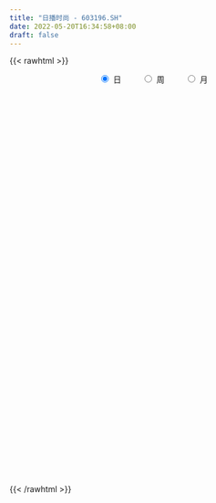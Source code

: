 ```yaml
---
title: "日播时尚 - 603196.SH"
date: 2022-05-20T16:34:58+08:00
draft: false
---
```

{{< rawhtml >}}
    <div style="text-align: center">
        <label style="padding: 1rem;"><input style="margin-right: .5rem" type="radio" name="period" value="D" checked onclick="period_change(this)">日</label>
        <label style="padding: 1rem;"><input style="margin-right: .5rem" type="radio" name="period" value="W" onclick="period_change(this)">周</label>
        <label style="padding: 1rem;"><input style="margin-right: .5rem" type="radio" name="period" value="M" onclick="period_change(this)">月</label>
    </div>
    <div id="chart" style="height: 700px;"></div> 
    <script type="text/javascript">
        const D_v = [52591.0,72525.0,91358.0,89261.0,76011.0,89804.0,138383.93,123477.0,79756.0,72654.0,64719.0,82643.0,49269.0,133110.93,189798.93,213952.56,27604.74,228159.12,125259.84,374866.18,337640.59,313235.6,277773.06,228872.41,169806.74,221710.74,188932.32,158419.31,151829.11,132269.0,108855.74,122420.0,89768.0,88168.0,181336.74,138537.74,131484.07,94911.0,147329.52,114673.0,78440.0,77506.07,53098.0,85363.0,57154.0,79253.0,58983.0,38032.0,35802.0,114038.74,204419.32,140522.74,94085.0,88944.0,100872.52,57052.0,73357.32,48674.0,36412.0,35356.74,33881.0,26911.0,24382.0,20700.2,21303.0,21457.0,17244.6,14985.0,21891.0,29283.6,23727.0,13734.74,15126.0,19597.6,14690.0,21086.0,67616.0,62091.67,29129.0,22077.29,21649.55,42028.74,27996.0,20100.0,22147.0,80168.2,49600.2,42875.0,26494.0,23909.0,22963.0,35931.0,26779.0,15297.0,25281.0,17778.0,41243.93,17699.93,18841.47,24404.4,33795.47,34755.0,46740.0,28067.47,21971.0,18120.0,17598.0,33991.0,54182.0,41230.0,49473.2,38761.0,49705.0,33477.0,42314.74,27060.93,24993.0,28554.0,14701.0,13979.0,16148.0,20331.0,17027.0,34478.0,29072.0,14370.0,36244.2,31342.0,16171.64,25304.0,27135.0,14608.0,21234.74,83300.93,170972.2,107584.24,72609.0,63237.6,74476.67,38258.0,61348.74,51532.67,26678.0,20936.13,27849.0,85757.74,175450.6,79828.0,72922.0,46774.0,44394.0,75611.0,60401.0,49747.0,36279.0,48773.74,55550.0,58878.0,38130.0,29439.0,27587.0,75131.2,71885.24,135576.0,109754.66,71036.66,54404.45,108064.0,73317.0,150734.7,112168.0,84869.0,75538.0,76518.0,65511.7,113824.0,91528.0,74913.0,48299.0,54769.66,39856.0,34510.2,35152.0,60650.0,39111.0,25284.0,28441.0,24610.0,25034.0,22941.0,29298.0,30492.0,30353.0,42250.0,38335.0,29433.0,23409.0,32492.0,22754.0,23758.0,35549.0,34317.0,39154.0,19528.0,20419.0,40415.0,49145.0,29044.0,23579.0,28075.0,15520.0,18955.0,13894.0,13497.0,24939.0,15402.0,28339.0,19830.0,25907.0,42163.0,64100.0,34455.0,26880.0,23780.0,15965.0,18283.0,15241.0,22700.0,21188.0,17778.0,23489.0,51298.0,124163.0,166659.0,75289.0,84609.0,88963.0,71000.0,51439.66,48564.0,35606.66,33257.0,43091.0,31608.0,30510.0,23642.0,22301.2,39514.0,23830.0,19581.0]
const D_histogram = [0.0,0.0107277493,0.0193856754,0.009221677,-0.0160248944,0.0061691915,0.0247310213,0.0444157605,0.0453618906,0.0495603504,0.0428411252,0.0257491085,0.0118316777,0.0302563104,0.0824296488,0.157249318,0.247030672,0.3459681777,0.450349355,0.501164477,0.5726479124,0.5037658076,0.357760054,0.199258275,0.0599243037,-0.0257665811,-0.0700933504,-0.116004756,-0.1308821056,-0.1558621866,-0.1772134291,-0.2222086087,-0.2344858054,-0.2269925025,-0.20187747,-0.1965682326,-0.2290302496,-0.1891308726,-0.1827566725,-0.1724241218,-0.1693318629,-0.1807646648,-0.1773158087,-0.1521907177,-0.1438057334,-0.1351759131,-0.1246224007,-0.1105796416,-0.0973867082,-0.0315892228,0.0089193712,0.0403679943,0.0210013962,-0.0030825932,-0.0703352853,-0.1309651763,-0.1284458411,-0.1123503502,-0.0947150374,-0.0672505419,-0.032997232,-0.017907238,-0.0155786675,-0.0092099144,-0.0044507822,-0.0066834564,-0.0048698897,-0.0095386611,-0.0046022418,-0.0258025929,-0.0226478469,-0.0241250316,-0.0245439387,-0.0089053982,0.0051491357,0.0251204668,0.0432289103,0.0227458618,0.0039852154,-0.0012343022,-0.0015191336,0.0025837478,0.0117685004,0.0172484024,0.0258231874,0.0645473731,0.0689373858,0.0552492098,0.0461378474,0.0287804388,0.0211387618,0.0224918336,0.0102151467,-0.0042405372,-0.0078073389,-0.0145552543,-0.0477990077,-0.0626130177,-0.0789962252,-0.0646916134,-0.0253731306,0.0103894832,0.0350049892,0.0519017118,0.0680618148,0.0738234801,0.0789790778,0.0858572364,0.1085750517,0.0944719457,0.0897230189,0.0672690245,0.0558014215,0.0191468353,0.0087885186,-0.0107300787,-0.031751626,-0.0621134904,-0.0723457838,-0.0730890277,-0.068317349,-0.0640125137,-0.058165526,-0.0553549447,-0.0461723979,-0.0403920977,-0.0197244417,-0.0188439282,-0.0099471687,-0.0130622854,-0.0075587262,-0.0033061921,0.0050522474,0.0563778154,0.099268271,0.094830169,0.0894619083,0.0791209169,0.0909137625,0.0774636586,0.0825436462,0.0624074328,0.0395048837,0.0229989418,0.0113151189,0.0511036504,0.0628777264,0.0607995932,0.0570294713,0.0497137914,0.0449132532,0.0424766195,0.0421907315,0.0329608885,0.0185338669,-0.0156673689,-0.0170380933,-0.0117604863,-0.0210728128,-0.0281446275,-0.037206329,-0.0188756509,0.0048571343,0.0205098471,0.0238490735,0.0313663967,0.037846026,0.061118263,0.1286562264,0.1390569713,0.1466064131,0.1229208647,0.1157190189,0.0602503734,0.0168664197,-0.0626559847,-0.166261358,-0.2338408203,-0.286889698,-0.2884675224,-0.2838475185,-0.2532400726,-0.2169441586,-0.1746619953,-0.1502296535,-0.123883728,-0.1082861491,-0.0795746179,-0.0631125539,-0.0416456316,-0.012328584,-0.001936161,0.0139232447,0.0061808969,0.0165842149,0.0186324278,0.0261429876,0.0423675293,0.055448625,0.0568128853,0.0589285517,0.0351047259,0.0134221717,0.012694891,0.0117094514,0.0003763467,-0.0270600578,-0.0273518699,-0.0156577529,0.0036097513,0.0208622563,0.0358998447,0.0403827517,0.0366467939,0.0380825566,0.0400450841,0.0427818044,0.0451246253,0.0501857783,0.0342348492,0.0371427553,0.019725089,-0.000629674,-0.0249477701,-0.028720345,-0.0429646969,-0.0476116786,-0.0567400984,-0.0521151319,-0.0370789467,-0.0251553956,-0.014474148,0.0389356968,0.0492298768,0.0075974384,-0.0599492368,-0.124106493,-0.1435644588,-0.1368494273,-0.1233424234,-0.1034525733,-0.0816453017,-0.0621460209,-0.0360394123,-0.0096305757,0.0136907169,0.0268031091,0.0512754197,0.0623228621,0.0706164519]
const D_fast = [0.0,0.0134096866,0.0269140315,0.0190554524,-0.0101973426,0.0135390412,0.0382836264,0.0690723056,0.0813589084,0.0979474557,0.1019385119,0.0912837722,0.0803242609,0.1063129712,0.1790937218,0.2932257205,0.4447647426,0.6301942927,0.8471628087,1.0232690499,1.2379144634,1.2949738106,1.2384080705,1.1297208602,1.0053679649,0.9132354347,0.8513853278,0.7764727332,0.7288748573,0.6649292296,0.5992746298,0.498727298,0.42782865,0.3785738272,0.3532194923,0.3093866715,0.2196670921,0.212283751,0.1729687829,0.1401953032,0.1009545964,0.0443306283,0.0034505322,-0.0094720562,-0.0370385052,-0.0622026632,-0.082804751,-0.0964069023,-0.1075606459,-0.0496604662,-0.0069220295,0.0346185922,0.0205023432,-0.0043522945,-0.0891888079,-0.182559993,-0.2121521181,-0.2241442148,-0.2301876613,-0.2195358013,-0.1935317993,-0.1829186149,-0.1844847112,-0.1804184367,-0.1767720001,-0.1806755384,-0.180079444,-0.1871328807,-0.1833470219,-0.2109980212,-0.2135052369,-0.2210136796,-0.2275685713,-0.2141563803,-0.1988145625,-0.1725631148,-0.1436474436,-0.1584440267,-0.1762083692,-0.1817364625,-0.1824010773,-0.1776522589,-0.1655253812,-0.1557333786,-0.1407027968,-0.0858417677,-0.0642174086,-0.0640932821,-0.0616701827,-0.0718324816,-0.0741894681,-0.067213438,-0.0769363382,-0.0924521564,-0.0979707928,-0.1083575217,-0.153551027,-0.1840182916,-0.2201505553,-0.2220188468,-0.1890436467,-0.1506836621,-0.1173169088,-0.0874447583,-0.0542692016,-0.0300516663,-0.0051512991,0.0231911686,0.0730527468,0.0825676272,0.1002494552,0.0946127169,0.0970954693,0.0652275919,0.0570664049,0.0348652879,0.005905834,-0.0399844029,-0.0683031423,-0.0873186431,-0.0996263016,-0.1113245947,-0.1200189886,-0.1310471434,-0.1334076961,-0.1377254204,-0.1219888748,-0.1258193433,-0.119409376,-0.125790064,-0.1221761863,-0.1187502003,-0.109128699,-0.0437086771,0.0239988462,0.0432682865,0.0602655029,0.0697047407,0.1042260269,0.1101418377,0.1358577369,0.1313233817,0.1182970535,0.107540847,0.0986858038,0.151250248,0.1787437555,0.1918655206,0.2023527666,0.2074655346,0.2138933097,0.2220758308,0.2323376256,0.2313480048,0.2215544499,0.1834363719,0.1778061242,0.1801436096,0.1655630798,0.1514551083,0.1330918246,0.14670359,0.1716506587,0.1924308333,0.2017323281,0.2170912505,0.2330323862,0.2715841891,0.3712862091,0.4164511967,0.4606522418,0.4676969096,0.4894248186,0.4490187663,0.4098514176,0.314665017,0.1694943042,0.0434546368,-0.0813166654,-0.1550113704,-0.2213532462,-0.2540558184,-0.271995944,-0.2733792795,-0.2865043511,-0.2911293577,-0.302603316,-0.2937854393,-0.2931015138,-0.2820459993,-0.2558110977,-0.245902715,-0.2265624981,-0.2327596217,-0.2182102499,-0.2115039301,-0.1974576234,-0.1706411993,-0.1436979475,-0.1281304658,-0.1112826615,-0.1263303058,-0.1446573171,-0.1422108751,-0.1402689519,-0.1515079698,-0.1857093888,-0.1928391684,-0.1850594896,-0.1648895476,-0.1424214786,-0.118408929,-0.103830334,-0.0984045933,-0.0874481915,-0.075474393,-0.0620422216,-0.0484182443,-0.0308106468,-0.0382028636,-0.0260092686,-0.0384956627,-0.0590078442,-0.0895628828,-0.100515544,-0.12550107,-0.1420509714,-0.1653644159,-0.1737682323,-0.1680017838,-0.1623670816,-0.155304371,-0.092160602,-0.0695589528,-0.1092920316,-0.191826016,-0.2870098954,-0.3423589759,-0.3698563013,-0.3871849033,-0.3931581965,-0.3917622502,-0.3877994746,-0.3707027191,-0.3467015264,-0.3199575546,-0.3001443852,-0.2628532196,-0.2362250617,-0.210277359]
const D_slow = [0.0,0.0026819373,0.0075283562,0.0098337754,0.0058275518,0.0073698497,0.013552605,0.0246565451,0.0359970178,0.0483871054,0.0590973867,0.0655346638,0.0684925832,0.0760566608,0.096664073,0.1359764025,0.1977340705,0.284226115,0.3968134537,0.5221045729,0.665266551,0.791208003,0.8806480165,0.9304625852,0.9454436611,0.9390020159,0.9214786783,0.8924774892,0.8597569628,0.8207914162,0.7764880589,0.7209359067,0.6623144554,0.6055663298,0.5550969623,0.5059549041,0.4486973417,0.4014146236,0.3557254554,0.312619425,0.2702864593,0.2250952931,0.1807663409,0.1427186615,0.1067672281,0.0729732499,0.0418176497,0.0141727393,-0.0101739377,-0.0180712434,-0.0158414006,-0.0057494021,-0.000499053,-0.0012697013,-0.0188535226,-0.0515948167,-0.083706277,-0.1117938645,-0.1354726239,-0.1522852594,-0.1605345674,-0.1650113769,-0.1689060437,-0.1712085223,-0.1723212179,-0.173992082,-0.1752095544,-0.1775942197,-0.1787447801,-0.1851954283,-0.19085739,-0.196888648,-0.2030246326,-0.2052509822,-0.2039636982,-0.1976835816,-0.186876354,-0.1811898885,-0.1801935847,-0.1805021602,-0.1808819436,-0.1802360067,-0.1772938816,-0.172981781,-0.1665259841,-0.1503891409,-0.1331547944,-0.119342492,-0.1078080301,-0.1006129204,-0.0953282299,-0.0897052715,-0.0871514849,-0.0882116192,-0.0901634539,-0.0938022675,-0.1057520194,-0.1214052738,-0.1411543301,-0.1573272335,-0.1636705161,-0.1610731453,-0.152321898,-0.1393464701,-0.1223310164,-0.1038751464,-0.0841303769,-0.0626660678,-0.0355223049,-0.0119043184,0.0105264363,0.0273436924,0.0412940478,0.0460807566,0.0482778863,0.0455953666,0.0376574601,0.0221290875,0.0040426415,-0.0142296154,-0.0313089526,-0.0473120811,-0.0618534626,-0.0756921987,-0.0872352982,-0.0973333226,-0.1022644331,-0.1069754151,-0.1094622073,-0.1127277786,-0.1146174602,-0.1154440082,-0.1141809463,-0.1000864925,-0.0752694248,-0.0515618825,-0.0291964054,-0.0094161762,0.0133122644,0.0326781791,0.0533140906,0.0689159489,0.0787921698,0.0845419052,0.0873706849,0.1001465975,0.1158660291,0.1310659274,0.1453232953,0.1577517431,0.1689800564,0.1795992113,0.1901468942,0.1983871163,0.203020583,0.1991037408,0.1948442175,0.1919040959,0.1866358927,0.1795997358,0.1702981536,0.1655792408,0.1667935244,0.1719209862,0.1778832546,0.1857248538,0.1951863603,0.210465926,0.2426299826,0.2773942254,0.3140458287,0.3447760449,0.3737057996,0.388768393,0.3929849979,0.3773210017,0.3357556622,0.2772954571,0.2055730326,0.133456152,0.0624942724,-0.0008157458,-0.0550517854,-0.0987172842,-0.1362746976,-0.1672456296,-0.1943171669,-0.2142108214,-0.2299889598,-0.2404003677,-0.2434825137,-0.243966554,-0.2404857428,-0.2389405186,-0.2347944649,-0.2301363579,-0.223600611,-0.2130087287,-0.1991465724,-0.1849433511,-0.1702112132,-0.1614350317,-0.1580794888,-0.1549057661,-0.1519784032,-0.1518843165,-0.158649331,-0.1654872985,-0.1694017367,-0.1684992989,-0.1632837348,-0.1543087736,-0.1442130857,-0.1350513872,-0.1255307481,-0.1155194771,-0.104824026,-0.0935428696,-0.0809964251,-0.0724377128,-0.0631520239,-0.0582207517,-0.0583781702,-0.0646151127,-0.071795199,-0.0825363732,-0.0944392928,-0.1086243174,-0.1216531004,-0.1309228371,-0.137211686,-0.140830223,-0.1310962988,-0.1187888296,-0.11688947,-0.1318767792,-0.1629034024,-0.1987945171,-0.233006874,-0.2638424798,-0.2897056232,-0.3101169486,-0.3256534538,-0.3346633069,-0.3370709508,-0.3336482715,-0.3269474943,-0.3141286393,-0.2985479238,-0.2808938108]
const D_data = [['2021-05-11', 6.1397, 6.1199, 6.0705, 6.3177],['2021-05-12', 6.0507, 6.288, 6.0309, 6.3177],['2021-05-13', 6.1595, 6.3275, 6.1595, 6.6143],['2021-05-14', 6.2979, 6.1002, 6.1002, 6.4758],['2021-05-17', 6.0408, 5.8134, 5.764, 6.0903],['2021-05-18', 5.7838, 6.3968, 5.7541, 6.3968],['2021-05-19', 6.3968, 6.4758, 6.2979, 6.634],['2021-05-20', 6.4561, 6.6242, 6.3275, 6.6736],['2021-05-21', 6.5253, 6.4857, 6.4363, 6.5945],['2021-05-24', 6.4363, 6.5846, 6.3671, 6.5945],['2021-05-25', 6.5846, 6.4857, 6.4264, 6.6835],['2021-05-26', 6.5253, 6.3275, 6.288, 6.5549],['2021-05-27', 6.2781, 6.3078, 6.2485, 6.377],['2021-05-28', 6.288, 6.7527, 6.1694, 6.9405],['2021-05-31', 7.0888, 7.425, 6.7725, 7.425],['2021-06-01', 7.4349, 8.1665, 7.0196, 8.1665],['2021-06-02', 8.9871, 8.9871, 8.9871, 8.9871],['2021-06-03', 9.1057, 9.8868, 8.9475, 9.8868],['2021-06-04', 9.8868, 10.8755, 9.7879, 10.8755],['2021-06-07', 11.3204, 11.0732, 10.5888, 11.963],['2021-06-08', 10.4108, 12.1805, 10.4009, 12.1805],['2021-06-09', 11.8642, 10.9645, 10.9645, 12.0817],['2021-06-10', 10.32, 9.88, 9.87, 10.75],['2021-06-11', 9.93, 9.25, 9.13, 10.02],['2021-06-15', 9.21, 8.92, 8.85, 9.38],['2021-06-16', 8.94, 9.13, 8.69, 9.44],['2021-06-17', 8.94, 9.39, 8.7, 9.45],['2021-06-18', 9.23, 9.18, 8.93, 9.61],['2021-06-21', 9.13, 9.43, 9.02, 9.46],['2021-06-22', 9.29, 9.2, 9.06, 9.56],['2021-06-23', 9.15, 9.1, 8.79, 9.17],['2021-06-24', 9.06, 8.57, 8.49, 9.09],['2021-06-25', 8.6, 8.74, 8.51, 8.92],['2021-06-28', 8.76, 8.88, 8.68, 9.05],['2021-06-29', 8.82, 9.1, 8.58, 9.36],['2021-06-30', 9.2, 8.85, 8.63, 9.23],['2021-07-01', 8.59, 8.2, 8.12, 8.75],['2021-07-02', 8.16, 9.02, 8.16, 9.02],['2021-07-05', 9.16, 8.63, 8.48, 9.19],['2021-07-06', 8.7, 8.63, 8.34, 8.79],['2021-07-07', 8.42, 8.48, 8.26, 8.66],['2021-07-08', 8.63, 8.17, 8.17, 8.75],['2021-07-09', 8.17, 8.22, 8.04, 8.27],['2021-07-12', 8.18, 8.46, 8.16, 8.68],['2021-07-13', 8.32, 8.24, 8.13, 8.38],['2021-07-14', 8.23, 8.19, 8.14, 8.56],['2021-07-15', 8.2, 8.17, 7.89, 8.22],['2021-07-16', 8.12, 8.19, 8.1, 8.33],['2021-07-19', 8.08, 8.17, 8.01, 8.17],['2021-07-20', 8.1, 8.99, 8.09, 8.99],['2021-07-21', 9.19, 8.95, 8.73, 9.4],['2021-07-22', 8.95, 9.05, 8.66, 9.15],['2021-07-23', 8.95, 8.47, 8.42, 8.99],['2021-07-26', 8.46, 8.3, 8.21, 9.08],['2021-07-27', 8.2, 7.48, 7.47, 8.39],['2021-07-28', 7.47, 7.13, 6.83, 7.47],['2021-07-29', 7.13, 7.65, 7.13, 7.76],['2021-07-30', 7.86, 7.76, 7.5, 7.91],['2021-08-02', 7.78, 7.77, 7.67, 7.87],['2021-08-03', 7.76, 7.93, 7.69, 8.08],['2021-08-04', 7.85, 8.12, 7.85, 8.32],['2021-08-05', 8.15, 7.97, 7.84, 8.15],['2021-08-06', 7.97, 7.82, 7.78, 7.97],['2021-08-09', 7.81, 7.86, 7.78, 8.07],['2021-08-10', 7.8, 7.84, 7.78, 7.95],['2021-08-11', 7.81, 7.73, 7.72, 7.88],['2021-08-12', 7.7, 7.75, 7.65, 7.77],['2021-08-13', 7.75, 7.63, 7.55, 7.79],['2021-08-16', 7.63, 7.72, 7.52, 7.82],['2021-08-17', 7.72, 7.31, 7.3, 7.73],['2021-08-18', 7.34, 7.52, 7.31, 7.57],['2021-08-19', 7.55, 7.42, 7.35, 7.55],['2021-08-20', 7.42, 7.38, 7.24, 7.51],['2021-08-23', 7.33, 7.58, 7.3, 7.65],['2021-08-24', 7.58, 7.61, 7.46, 7.72],['2021-08-25', 7.6, 7.76, 7.5, 7.83],['2021-08-26', 8.07, 7.84, 7.81, 8.52],['2021-08-27', 7.69, 7.35, 7.29, 7.82],['2021-08-30', 7.27, 7.25, 7.18, 7.43],['2021-08-31', 7.25, 7.33, 7.15, 7.4],['2021-09-01', 7.38, 7.35, 7.25, 7.47],['2021-09-02', 7.36, 7.39, 7.17, 7.53],['2021-09-03', 7.36, 7.47, 7.3, 7.66],['2021-09-06', 7.47, 7.45, 7.37, 7.57],['2021-09-07', 7.49, 7.52, 7.43, 7.57],['2021-09-08', 7.52, 8.04, 7.49, 8.17],['2021-09-09', 7.93, 7.76, 7.71, 7.97],['2021-09-10', 7.75, 7.54, 7.47, 7.84],['2021-09-13', 7.51, 7.56, 7.36, 7.62],['2021-09-14', 7.55, 7.4, 7.36, 7.59],['2021-09-15', 7.41, 7.46, 7.3, 7.66],['2021-09-16', 7.46, 7.56, 7.42, 7.77],['2021-09-17', 7.63, 7.36, 7.23, 7.63],['2021-09-22', 7.35, 7.25, 7.18, 7.35],['2021-09-23', 7.32, 7.32, 7.21, 7.46],['2021-09-24', 7.26, 7.23, 7.15, 7.34],['2021-09-27', 7.2, 6.75, 6.72, 7.23],['2021-09-28', 6.83, 6.79, 6.68, 6.83],['2021-09-29', 6.75, 6.61, 6.61, 6.82],['2021-09-30', 6.61, 6.91, 6.6, 6.95],['2021-10-08', 6.92, 7.31, 6.91, 7.35],['2021-10-11', 7.33, 7.44, 7.24, 7.5],['2021-10-12', 7.44, 7.46, 7.39, 7.73],['2021-10-13', 7.65, 7.49, 7.36, 7.65],['2021-10-14', 7.48, 7.6, 7.41, 7.64],['2021-10-15', 7.6, 7.57, 7.48, 7.66],['2021-10-18', 7.51, 7.64, 7.47, 7.64],['2021-10-19', 7.55, 7.75, 7.53, 7.94],['2021-10-20', 7.75, 8.1, 7.68, 8.14],['2021-10-21', 8.09, 7.74, 7.68, 8.16],['2021-10-22', 8.1, 7.88, 7.81, 8.12],['2021-10-25', 7.85, 7.65, 7.58, 7.97],['2021-10-26', 7.72, 7.75, 7.57, 7.89],['2021-10-27', 7.76, 7.34, 7.28, 7.84],['2021-10-28', 7.32, 7.56, 7.15, 7.65],['2021-10-29', 7.55, 7.37, 7.23, 7.55],['2021-11-01', 7.36, 7.23, 7.17, 7.36],['2021-11-02', 7.3, 6.94, 6.9, 7.3],['2021-11-03', 6.96, 7.03, 6.94, 7.06],['2021-11-04', 6.98, 7.06, 6.97, 7.12],['2021-11-05', 7.07, 7.08, 7.02, 7.17],['2021-11-08', 7.0, 7.04, 6.95, 7.11],['2021-11-09', 7.0, 7.03, 7.0, 7.12],['2021-11-10', 7.02, 6.96, 6.79, 7.03],['2021-11-11', 6.95, 7.02, 6.93, 7.08],['2021-11-12', 7.02, 6.97, 6.91, 7.02],['2021-11-15', 7.02, 7.19, 6.93, 7.26],['2021-11-16', 7.17, 6.97, 6.94, 7.19],['2021-11-17', 6.96, 7.07, 6.94, 7.09],['2021-11-18', 7.07, 6.91, 6.87, 7.09],['2021-11-19', 6.94, 7.0, 6.8, 7.04],['2021-11-22', 6.96, 6.99, 6.94, 7.03],['2021-11-23', 7.0, 7.06, 6.95, 7.13],['2021-11-24', 7.06, 7.77, 7.02, 7.77],['2021-11-25', 7.82, 7.97, 7.58, 8.29],['2021-11-26', 7.85, 7.55, 7.51, 7.87],['2021-11-29', 7.42, 7.58, 7.36, 7.61],['2021-11-30', 7.62, 7.54, 7.48, 7.68],['2021-12-01', 7.61, 7.89, 7.51, 7.9],['2021-12-02', 7.85, 7.64, 7.64, 7.89],['2021-12-03', 7.69, 7.92, 7.69, 8.12],['2021-12-06', 7.89, 7.63, 7.6, 7.89],['2021-12-07', 7.6, 7.53, 7.46, 7.7],['2021-12-08', 7.53, 7.54, 7.44, 7.54],['2021-12-09', 7.54, 7.55, 7.46, 7.62],['2021-12-10', 7.55, 8.31, 7.53, 8.31],['2021-12-13', 8.7, 8.16, 8.08, 8.7],['2021-12-14', 8.2, 8.08, 8.01, 8.29],['2021-12-15', 8.09, 8.11, 8.01, 8.25],['2021-12-16', 8.11, 8.1, 8.04, 8.19],['2021-12-17', 8.07, 8.16, 8.01, 8.19],['2021-12-20', 8.18, 8.23, 8.1, 8.41],['2021-12-21', 8.23, 8.31, 8.15, 8.55],['2021-12-22', 8.26, 8.23, 8.1, 8.28],['2021-12-23', 8.2, 8.15, 8.04, 8.23],['2021-12-24', 8.16, 7.8, 7.75, 8.22],['2021-12-27', 7.87, 8.13, 7.85, 8.4],['2021-12-28', 8.12, 8.24, 7.86, 8.33],['2021-12-29', 8.24, 8.06, 8.03, 8.26],['2021-12-30', 8.04, 8.05, 8.0, 8.18],['2021-12-31', 8.1, 7.98, 7.96, 8.16],['2022-01-04', 7.98, 8.35, 7.97, 8.38],['2022-01-05', 8.39, 8.55, 8.16, 8.57],['2022-01-06', 8.88, 8.59, 8.3, 9.4],['2022-01-07', 8.59, 8.53, 8.32, 8.85],['2022-01-10', 8.51, 8.66, 8.38, 8.73],['2022-01-11', 8.55, 8.74, 8.54, 8.75],['2022-01-12', 8.91, 9.1, 8.7, 9.4],['2022-01-13', 8.95, 10.01, 8.95, 10.01],['2022-01-14', 9.71, 9.65, 9.32, 10.13],['2022-01-17', 9.58, 9.82, 9.24, 10.05],['2022-01-18', 9.85, 9.54, 9.33, 9.88],['2022-01-19', 9.48, 9.81, 9.33, 9.91],['2022-01-20', 9.76, 9.16, 9.07, 9.82],['2022-01-21', 9.2, 9.13, 8.97, 9.4],['2022-01-24', 9.08, 8.38, 8.22, 9.1],['2022-01-25', 8.13, 7.54, 7.54, 8.32],['2022-01-26', 7.44, 7.41, 7.24, 7.63],['2022-01-27', 7.37, 7.09, 7.04, 7.5],['2022-01-28', 7.14, 7.38, 7.11, 7.5],['2022-02-07', 7.49, 7.25, 7.18, 7.59],['2022-02-08', 7.36, 7.46, 7.21, 7.46],['2022-02-09', 7.46, 7.52, 7.37, 7.56],['2022-02-10', 7.57, 7.64, 7.48, 7.76],['2022-02-11', 7.61, 7.45, 7.37, 7.71],['2022-02-14', 7.4, 7.48, 7.32, 7.55],['2022-02-15', 7.44, 7.34, 7.27, 7.52],['2022-02-16', 7.37, 7.52, 7.36, 7.54],['2022-02-17', 7.5, 7.4, 7.35, 7.57],['2022-02-18', 7.38, 7.49, 7.3, 7.51],['2022-02-21', 7.47, 7.67, 7.43, 7.68],['2022-02-22', 7.65, 7.5, 7.41, 7.65],['2022-02-23', 7.51, 7.61, 7.44, 7.66],['2022-02-24', 7.6, 7.31, 7.22, 7.68],['2022-02-25', 7.36, 7.52, 7.36, 7.6],['2022-02-28', 7.46, 7.43, 7.3, 7.52],['2022-03-01', 7.46, 7.51, 7.4, 7.58],['2022-03-02', 7.49, 7.68, 7.47, 7.71],['2022-03-03', 7.67, 7.73, 7.61, 7.75],['2022-03-04', 7.75, 7.64, 7.58, 7.76],['2022-03-07', 7.67, 7.68, 7.44, 7.8],['2022-03-08', 7.7, 7.31, 7.28, 7.79],['2022-03-09', 7.44, 7.21, 6.94, 7.44],['2022-03-10', 7.31, 7.4, 7.29, 7.46],['2022-03-11', 7.29, 7.38, 7.13, 7.39],['2022-03-14', 7.35, 7.2, 7.13, 7.4],['2022-03-15', 7.15, 6.86, 6.86, 7.28],['2022-03-16', 6.96, 7.08, 6.82, 7.16],['2022-03-17', 7.15, 7.22, 7.05, 7.27],['2022-03-18', 7.19, 7.37, 7.15, 7.41],['2022-03-21', 7.36, 7.43, 7.34, 7.5],['2022-03-22', 7.42, 7.49, 7.27, 7.52],['2022-03-23', 7.49, 7.42, 7.38, 7.56],['2022-03-24', 7.35, 7.33, 7.29, 7.44],['2022-03-25', 7.3, 7.4, 7.27, 7.58],['2022-03-28', 7.4, 7.43, 7.27, 7.49],['2022-03-29', 7.44, 7.47, 7.38, 7.68],['2022-03-30', 7.47, 7.5, 7.35, 7.52],['2022-03-31', 7.53, 7.58, 7.46, 7.62],['2022-04-01', 7.58, 7.31, 7.28, 7.58],['2022-04-06', 7.29, 7.53, 7.27, 7.61],['2022-04-07', 7.55, 7.25, 7.22, 7.55],['2022-04-08', 7.25, 7.11, 7.06, 7.31],['2022-04-11', 7.1, 6.92, 6.8, 7.14],['2022-04-12', 6.95, 7.07, 6.88, 7.09],['2022-04-13', 7.05, 6.85, 6.85, 7.11],['2022-04-14', 6.92, 6.87, 6.73, 6.96],['2022-04-15', 6.87, 6.72, 6.66, 6.87],['2022-04-18', 6.77, 6.82, 6.43, 6.83],['2022-04-19', 6.77, 6.95, 6.74, 6.96],['2022-04-20', 6.95, 6.94, 6.87, 7.1],['2022-04-21', 6.97, 6.95, 6.94, 7.31],['2022-04-22', 7.02, 7.65, 7.01, 7.65],['2022-04-25', 7.71, 7.3, 7.12, 8.1],['2022-04-26', 6.97, 6.57, 6.57, 7.07],['2022-04-27', 6.01, 5.91, 5.91, 6.08],['2022-04-28', 5.69, 5.5, 5.42, 5.78],['2022-04-29', 5.51, 5.7, 5.51, 5.75],['2022-05-05', 5.7, 5.85, 5.62, 5.9],['2022-05-06', 5.71, 5.85, 5.62, 5.98],['2022-05-09', 5.79, 5.89, 5.76, 5.94],['2022-05-10', 5.79, 5.91, 5.78, 5.94],['2022-05-11', 5.93, 5.89, 5.89, 6.16],['2022-05-12', 5.9, 6.01, 5.81, 6.02],['2022-05-13', 5.98, 6.09, 5.98, 6.22],['2022-05-16', 6.09, 6.14, 6.07, 6.18],['2022-05-17', 6.16, 6.08, 6.0, 6.21],['2022-05-18', 6.13, 6.31, 6.05, 6.4],['2022-05-19', 6.19, 6.24, 6.17, 6.29],['2022-05-20', 6.22, 6.27, 6.22, 6.38]]
const W_v = [421391.45,262836.46,202281.49,172659.61,121488.45,261623.29,155306.47,407209.13,509056.72,180003.43,306430.17,207596.23,138887.71,111885.69,118050.45,283923.32,169465.71,134178.42,125837.97,75675.56,83248.13,232811.27,171130.36,65029.62,95904.97,55636.83,85560.51,216523.26,128621.43,403477.53,256842.53,56699.58,29752.73,94879.28,109347.86,106465.58,105461.57,97324.0,121862.49,224334.26,93915.6,80997.15,32752.99,182676.99,257004.44,237643.62,229409.38,241314.31,109100.64,68962.12,66437.03,56130.72,39370.03,34110.67,43459.65,37748.79,56251.61,85504.7,230423.88,169498.76,108254.9,43092.45,40601.0,23693.29,114583.42,54646.22,53924.31,76925.66,74454.26,66535.24,49078.76,44434.83,813414.74,598413.3199999999,398799.28,755555.3200000001,773582.6499999999,1107990.1300000001,966986.7500000001,680311.36,446796.5600000001,341706.32,447021.39,415603.01,511637.0,490312.0,506775.79,267792.8,244052.29,205034.79,196899.94,125722.32,39111.83,103262.03,87649.52,77327.59,92300.17,57601.29,87094.53,109580.9,85559.4,73276.93,60858.0,52302.26,69062.37,53697.9,49641.0,40364.74,40357.88,43065.0,45195.4,49027.38,76416.0,125813.77,18697.94,45078.8,75531.2,82098.0,188560.57,351835.3199999999,764071.5900000001,631389.1100000001,272686.06,289360.94,232740.58,523329.95,310353.64,945851.7,861319.6899999999,829807.03,381496.4399999999,322283.17,259911.94,336014.45,280695.54,510641.58,637504.0199999999,481724.09,303410.42,247594.0,505244.74,820516.5700000001,488894.08,222068.0,113696.0,255676.5,208142.0,161421.96,260580.64,144455.29,214466.37,92196.74,122426.0,193647.38,151743.29,208113.21,159538.2,146286.7,194507.83,297553.88,293323.46,408510.8,555954.48,380530.0,355998.0,236193.6,51774.6,139297.8,142000.6,144196.02,174046.88,119612.65,115263.0,107310.6,110294.02,107073.0,243680.74,112742.0,63998.01,114992.88,98616.02,59843.22,48496.0,51162.0,18638.0,25020.73,48672.0,41141.65,55740.8,68742.02,116756.65,1123141.4099999999,756720.0,347804.67,184058.2,629197.9300000001,168503.79,379734.74,507431.93,402395.93,784775.1899999999,1532387.8399999999,738869.1100000001,605141.85,634437.55,471046.59,318785.0,588867.8,368899.84,156942.74,95689.8,103762.34,185081.27,142880.58,214890.4,136076.0,58356.0,102189.73,33795.47,149653.47,196474.2,191318.67,98375.0,115278.0,136196.84,397700.11,309930.01,212753.54,419368.6,270811.74,209584.0,392347.1,457556.81,414604.7,383333.66,209279.2,126310.0,170728.0,131846.0,148967.0,170258.0,86805.0,131641.0,125435.0,95969.0,237916.0,486520.0,100003.66,174072.66,128868.2]
const W_histogram = [0.0,-0.1005447293,-0.2568030247,-0.330829723,-0.3649413604,-0.3750271272,-0.3247192434,-0.2240065919,-0.1223546202,-0.0661092073,0.0028360598,0.0219267006,0.0002947575,0.0205019697,0.010433398,0.0366800473,0.0053566289,0.0154392808,-0.0652821036,-0.1281018037,-0.1411885852,-0.1052480453,-0.1323303455,-0.1514355693,-0.1334979401,-0.1092265969,-0.0868270325,-0.0208197237,-0.0061528562,0.0159191248,-0.1108808453,-0.1525045335,-0.1538662801,-0.1301704305,-0.0730541709,-0.0375511467,-0.0438611326,0.0143604211,0.0587689089,0.1167423942,0.1185012739,0.1280149752,0.1325621712,0.1707892837,0.1934183659,0.2407582272,0.2596233063,0.2476177637,0.1845915686,0.1155590636,0.0989711245,0.070945253,0.0637846084,0.0583936451,0.0609367236,0.0651491673,0.0821895085,0.1152962987,0.2020343618,0.1879961064,0.1724485544,0.1575959053,0.1411667622,0.1194260926,0.1171004417,0.0860894796,0.0658680378,0.0466374638,0.0289361306,0.01790542,0.0055241048,-0.0022107606,-0.0552199592,-0.0978615453,-0.1254710826,0.0196671951,-0.0261684267,-0.0148905092,0.0468164036,0.0055742528,-0.1648685757,-0.2302062935,-0.2299666227,-0.1972322829,-0.171511558,-0.0648819083,0.0001430789,0.0022734793,0.0335145712,0.0399784107,0.0578154897,0.0100342726,-0.0332653438,-0.0689788709,-0.0918327636,-0.1088631311,-0.0791934847,-0.0799382078,-0.0690838078,-0.0163604814,-0.0028219329,0.022952334,0.0340983663,0.0341756313,0.0186306428,-0.0028576291,-0.0447687274,-0.0615264428,-0.0547415161,-0.0463353593,-0.0231124912,0.0063881709,0.0370373001,0.0648644606,0.0825579901,0.0989362884,0.0968007959,0.1118491737,0.1691968162,0.2631942713,0.3107032083,0.1703645072,0.0514086554,-0.0037685993,-0.0314368861,-0.0458740078,-0.033938712,0.1310519496,0.1205449209,0.1650606887,0.0753832842,-0.0250216994,-0.0893436014,-0.0875112134,-0.1344770109,-0.0666467074,-0.0384520107,-0.0623175258,-0.0553256821,-0.0556731274,0.0009999626,0.0676946279,0.0146880085,-0.0134693553,-0.0245449322,-0.0291977749,-0.0596364522,-0.0651620321,-0.0404987751,-0.0436865176,-0.0197682093,-0.0021500468,0.0219601778,0.0620740987,0.0727432837,0.0913672566,0.0721515668,0.072966195,0.0993749767,0.0973037932,0.0633947589,0.0307235687,0.0458963008,0.0516682568,0.0372536905,-0.0680213027,-0.1053160594,-0.1261995102,-0.1587651763,-0.2009938253,-0.2100141951,-0.1972751131,-0.1711094204,-0.1406624367,-0.1138618647,-0.1100459412,-0.1104959975,-0.1234340245,-0.1186379963,-0.1374052855,-0.1362041629,-0.1153027746,-0.1011830526,-0.1101200343,-0.1006121681,-0.0552044398,-0.0154151987,0.0263705749,0.0482288343,0.0746376686,0.161649961,0.2968678792,0.2772305657,0.2271860474,0.1702844501,0.1659375094,0.154628455,0.1404660641,0.1507964398,0.168030783,0.4343741185,0.4750588833,0.4703580857,0.4127723438,0.3700660092,0.2691580034,0.1855862176,0.136621897,0.0484247796,-0.0107100249,-0.0644591961,-0.1156972807,-0.1483718961,-0.1577876123,-0.154962767,-0.1602150823,-0.1666986247,-0.1853594145,-0.1643032482,-0.1280170547,-0.0806044977,-0.0808503664,-0.0967305639,-0.1098699416,-0.1114177498,-0.0721799195,-0.0207580198,0.0369286625,0.0609722517,0.0491279198,0.0497601995,0.0816785547,0.1677231093,0.1781390759,0.0617047449,-0.0121257044,-0.0572694449,-0.0825740506,-0.0881855691,-0.1052093963,-0.1122996111,-0.1099832891,-0.109300003,-0.1164469174,-0.1399869467,-0.0880094809,-0.1750181371,-0.2101634688,-0.2047369021,-0.1775275483]
const W_fast = [0.0,-0.1256809117,-0.3461399631,-0.5028740922,-0.6282210698,-0.7320636183,-0.7629355454,-0.7182245418,-0.6471612252,-0.6074431141,-0.537788832,-0.5132165161,-0.5347747698,-0.5094420653,-0.5169022874,-0.4814856263,-0.5114698875,-0.4975274154,-0.5945693257,-0.6894144767,-0.7377984045,-0.728169876,-0.7883347625,-0.8452988786,-0.8607357344,-0.8637710405,-0.8630782342,-0.8022758563,-0.7891472028,-0.7630954407,-0.917615622,-0.9973654436,-1.0371937603,-1.0460405183,-1.0071878014,-0.981072564,-0.998347833,-0.936536174,-0.877435459,-0.7902763751,-0.7588921769,-0.7173747319,-0.6796869931,-0.5987625596,-0.527778886,-0.4202494678,-0.3364785622,-0.2865796639,-0.3034579668,-0.3436007059,-0.3354458638,-0.3457354222,-0.3369499146,-0.3277424667,-0.3099652073,-0.2894654717,-0.2518777534,-0.1899468885,-0.0527002349,-0.0197394638,0.0078251228,0.03237145,0.0512339975,0.059349851,0.0862993106,0.0768107183,0.0730562861,0.065485078,0.0550177774,0.0484634219,0.0374631328,0.0291755772,-0.0376386111,-0.1047455836,-0.1637228915,-0.013667815,-0.0660455434,-0.0584902533,0.0149207604,-0.0249278272,-0.2365877996,-0.3594770908,-0.4167290757,-0.4333028066,-0.4504599712,-0.3600507985,-0.2949900416,-0.2922912714,-0.2526715367,-0.2362130946,-0.2039221431,-0.2491947921,-0.3008107444,-0.3537689892,-0.3995810729,-0.4438272231,-0.4339559479,-0.4546852229,-0.4611017749,-0.4124685689,-0.3996355036,-0.3681231532,-0.3484525294,-0.3398313565,-0.3507186843,-0.3729213634,-0.4260246436,-0.4581639697,-0.4650644221,-0.4682421051,-0.4507973598,-0.4196996549,-0.3797912006,-0.3357479251,-0.2974148981,-0.2563025276,-0.2342378211,-0.19122715,-0.0915803034,0.0682157195,0.1934004586,0.0956528843,-0.0104508037,-0.0665702082,-0.1020977164,-0.1280033401,-0.1245527223,0.0732009267,0.0928301283,0.1786110682,0.1077794848,0.0011190763,-0.0855387261,-0.1055841414,-0.1861691916,-0.135000565,-0.116418871,-0.1558637675,-0.1627033443,-0.1769690715,-0.1200459909,-0.0364276685,-0.0857622859,-0.1172869885,-0.1344987984,-0.1464510848,-0.1917988752,-0.2136149631,-0.1990763999,-0.2131857717,-0.1942095158,-0.177128865,-0.1475285959,-0.0918961504,-0.0630411444,-0.0215753574,-0.0227531555,-0.0036969785,0.0475555474,0.0698103122,0.0517499676,0.0267596696,0.0534064768,0.072095497,0.0669943534,-0.0552859655,-0.1189097371,-0.1713430654,-0.2436000256,-0.3360771309,-0.3976010495,-0.4341807458,-0.4507924082,-0.4555110337,-0.4571759279,-0.4808714897,-0.5089455453,-0.5527420784,-0.5776055494,-0.6307241599,-0.6635740781,-0.6714983834,-0.6826744245,-0.7191414149,-0.7347865906,-0.7031799723,-0.6672445309,-0.6188661135,-0.5849506456,-0.5398823941,-0.4124576114,-0.2030227234,-0.1533523955,-0.1466004019,-0.1609308867,-0.1237934501,-0.0964453907,-0.0754912656,-0.02746178,0.031780259,0.4067171241,0.5661666097,0.6790553336,0.7246626776,0.7744728453,0.7408543403,0.7036791089,0.6888702625,0.61277934,0.5509670293,0.4811030591,0.4009406544,0.3311730649,0.2823104456,0.2463945992,0.2010885133,0.1529303147,0.0879296713,0.0679100256,0.0721919553,0.099453388,0.0789949276,0.0389320892,-0.0016747739,-0.0310770196,-0.0098841692,0.0363482255,0.1032670735,0.1425537257,0.1429913737,0.1560637033,0.2084016971,0.3363770291,0.3913277646,0.2903196199,0.2134577445,0.1539966427,0.1080485243,0.0803906136,0.0370644373,0.0018993198,-0.0232801805,-0.0499218951,-0.0861805389,-0.1447173049,-0.1147422093,-0.2455053998,-0.3331915986,-0.3789492576,-0.3961217908]
const W_slow = [0.0,-0.0251361823,-0.0893369385,-0.1720443692,-0.2632797093,-0.3570364911,-0.438216302,-0.49421795,-0.524806605,-0.5413339068,-0.5406248919,-0.5351432167,-0.5350695273,-0.5299440349,-0.5273356854,-0.5181656736,-0.5168265164,-0.5129666962,-0.5292872221,-0.561312673,-0.5966098193,-0.6229218306,-0.656004417,-0.6938633093,-0.7272377943,-0.7545444436,-0.7762512017,-0.7814561326,-0.7829943467,-0.7790145655,-0.8067347768,-0.8448609101,-0.8833274802,-0.9158700878,-0.9341336305,-0.9435214172,-0.9544867004,-0.9508965951,-0.9362043679,-0.9070187693,-0.8773934508,-0.845389707,-0.8122491643,-0.7695518433,-0.7211972519,-0.661007695,-0.5961018685,-0.5341974276,-0.4880495354,-0.4591597695,-0.4344169884,-0.4166806751,-0.400734523,-0.3861361118,-0.3709019309,-0.354614639,-0.3340672619,-0.3052431872,-0.2547345968,-0.2077355702,-0.1646234316,-0.1252244553,-0.0899327647,-0.0600762416,-0.0308011311,-0.0092787612,0.0071882482,0.0188476142,0.0260816468,0.0305580018,0.031939028,0.0313863379,0.0175813481,-0.0068840382,-0.0382518089,-0.0333350101,-0.0398771168,-0.0435997441,-0.0318956432,-0.03050208,-0.0717192239,-0.1292707973,-0.186762453,-0.2360705237,-0.2789484132,-0.2951688903,-0.2951331205,-0.2945647507,-0.2861861079,-0.2761915053,-0.2617376328,-0.2592290647,-0.2675454006,-0.2847901184,-0.3077483093,-0.334964092,-0.3547624632,-0.3747470152,-0.3920179671,-0.3961080875,-0.3968135707,-0.3910754872,-0.3825508956,-0.3740069878,-0.3693493271,-0.3700637344,-0.3812559162,-0.3966375269,-0.4103229059,-0.4219067458,-0.4276848686,-0.4260878258,-0.4168285008,-0.4006123856,-0.3799728881,-0.355238816,-0.331038617,-0.3030763236,-0.2607771196,-0.1949785518,-0.1173027497,-0.0747116229,-0.061859459,-0.0628016089,-0.0706608304,-0.0821293323,-0.0906140103,-0.0578510229,-0.0277147927,0.0135503795,0.0323962005,0.0261407757,0.0038048753,-0.018072928,-0.0516921807,-0.0683538576,-0.0779668603,-0.0935462417,-0.1073776622,-0.1212959441,-0.1210459534,-0.1041222965,-0.1004502943,-0.1038176332,-0.1099538662,-0.1172533099,-0.132162423,-0.148452931,-0.1585776248,-0.1694992542,-0.1744413065,-0.1749788182,-0.1694887737,-0.1539702491,-0.1357844281,-0.112942614,-0.0949047223,-0.0766631735,-0.0518194294,-0.027493481,-0.0116447913,-0.0039638991,0.0075101761,0.0204272403,0.0297406629,0.0127353372,-0.0135936777,-0.0451435552,-0.0848348493,-0.1350833056,-0.1875868544,-0.2369056327,-0.2796829878,-0.3148485969,-0.3433140631,-0.3708255484,-0.3984495478,-0.4293080539,-0.458967553,-0.4933188744,-0.5273699151,-0.5561956088,-0.5814913719,-0.6090213805,-0.6341744225,-0.6479755325,-0.6518293322,-0.6452366884,-0.6331794799,-0.6145200627,-0.5741075725,-0.4998906027,-0.4305829612,-0.3737864494,-0.3312153368,-0.2897309595,-0.2510738457,-0.2159573297,-0.1782582198,-0.136250524,-0.0276569944,0.0911077264,0.2086972479,0.3118903338,0.4044068361,0.471696337,0.5180928913,0.5522483656,0.5643545605,0.5616770542,0.5455622552,0.516637935,0.479544961,0.4400980579,0.4013573662,0.3613035956,0.3196289394,0.2732890858,0.2322132738,0.2002090101,0.1800578856,0.159845294,0.1356626531,0.1081951677,0.0803407302,0.0622957503,0.0571062454,0.066338411,0.0815814739,0.0938634539,0.1063035038,0.1267231424,0.1686539198,0.2131886887,0.228614875,0.2255834489,0.2112660876,0.190622575,0.1685761827,0.1422738336,0.1141989309,0.0867031086,0.0593781078,0.0302663785,-0.0047303582,-0.0267327284,-0.0704872627,-0.1230281299,-0.1742123554,-0.2185942425]
const W_data = [['2017-07-07', 14.6792, 15.434, 14.5472, 15.9717],['2017-07-14', 15.1887, 13.8585, 13.7925, 15.1887],['2017-07-21', 13.5377, 12.3113, 12.1038, 13.7736],['2017-07-28', 12.1792, 12.4623, 12.0849, 12.7075],['2017-08-04', 12.4245, 12.3585, 12.3302, 12.6132],['2017-08-11', 12.3774, 12.1981, 12.1887, 13.2925],['2017-08-18', 12.1792, 12.7264, 12.1792, 12.8208],['2017-08-25', 12.7358, 13.4811, 12.6792, 13.6509],['2017-09-01', 13.5849, 13.8302, 13.3962, 14.4811],['2017-09-08', 13.7358, 13.5377, 13.3396, 13.8208],['2017-09-15', 13.5755, 13.934, 13.4528, 14.3113],['2017-09-22', 13.5849, 13.4811, 13.3208, 13.7075],['2017-09-29', 13.4623, 12.8962, 12.6415, 13.5472],['2017-10-13', 12.9528, 13.3491, 12.9057, 13.3962],['2017-10-20', 13.3396, 12.934, 12.566, 13.3396],['2017-10-27', 12.8679, 13.3774, 12.6698, 13.9434],['2017-11-03', 13.283, 12.5849, 12.2642, 13.4717],['2017-11-10', 12.717, 12.9811, 12.6038, 13.1226],['2017-11-17', 13.0472, 11.5566, 11.4434, 13.0472],['2017-11-24', 11.5, 11.2358, 11.0566, 11.6038],['2017-12-01', 11.1698, 11.4623, 10.7547, 11.5943],['2017-12-08', 11.3774, 11.9528, 11.217, 13.0849],['2017-12-15', 11.8208, 11.0, 10.9434, 12.1415],['2017-12-22', 11.0, 10.7642, 10.5849, 11.1887],['2017-12-29', 10.7264, 11.0094, 10.4811, 11.0943],['2018-01-05', 11.0094, 11.0, 10.9528, 11.0849],['2018-01-12', 11.0094, 10.9151, 10.6132, 11.1509],['2018-01-19', 10.8868, 11.5472, 10.6132, 11.7453],['2018-01-26', 11.4245, 11.0, 10.9717, 11.566],['2018-02-02', 10.9906, 11.0849, 10.5755, 12.1509],['2018-02-09', 10.6604, 8.783, 8.6226, 10.8019],['2018-02-14', 8.8491, 9.1698, 8.8396, 9.2264],['2018-02-23', 9.2264, 9.3113, 9.1698, 9.3302],['2018-03-02', 9.3679, 9.4434, 9.3585, 9.6226],['2018-03-09', 9.4528, 9.8679, 9.4151, 9.9811],['2018-03-16', 9.9151, 9.6698, 9.4623, 10.0849],['2018-03-23', 9.6698, 9.0566, 8.9245, 10.0283],['2018-03-30', 8.9528, 9.8585, 8.6981, 9.8962],['2018-04-04', 9.8679, 9.8585, 9.7453, 10.283],['2018-04-13', 9.783, 10.2453, 9.6698, 10.8113],['2018-04-20', 10.1887, 9.6698, 9.434, 10.3396],['2018-04-27', 9.5755, 9.7736, 9.5283, 10.1604],['2018-05-04', 9.783, 9.7358, 9.5, 9.9057],['2018-05-11', 9.6321, 10.283, 9.6321, 10.5189],['2018-05-18', 10.3019, 10.2925, 10.0, 10.9151],['2018-05-25', 10.3396, 10.8679, 10.283, 10.9906],['2018-06-01', 10.8491, 10.8019, 9.9717, 11.3208],['2018-06-08', 10.7264, 10.5566, 10.3113, 11.0283],['2018-06-15', 10.4906, 9.814, 9.7283, 10.5943],['2018-06-22', 9.1, 9.4332, 8.9001, 9.6712],['2018-06-29', 9.5093, 9.8806, 9.4713, 9.9758],['2018-07-06', 9.8806, 9.6236, 9.5189, 10.09],['2018-07-13', 9.6997, 9.7854, 9.4808, 9.9187],['2018-07-20', 9.814, 9.7664, 9.595, 9.8806],['2018-07-27', 9.6141, 9.852, 9.6141, 10.0995],['2018-08-03', 9.9377, 9.8901, 9.5855, 10.0519],['2018-08-10', 9.8901, 10.1186, 9.6617, 10.1471],['2018-08-17', 10.1186, 10.4898, 9.9853, 10.6992],['2018-08-24', 10.4898, 11.5749, 10.2804, 11.6321],['2018-08-31', 11.5749, 10.6326, 10.5945, 11.7748],['2018-09-07', 10.585, 10.6516, 10.4993, 10.7373],['2018-09-14', 10.6992, 10.6897, 10.5564, 10.9467],['2018-09-21', 10.6611, 10.6897, 10.5183, 10.823],['2018-09-28', 10.6897, 10.6135, 10.5279, 10.6897],['2018-10-12', 10.4708, 10.8801, 10.1947, 10.9943],['2018-10-19', 10.8801, 10.5088, 10.3375, 10.9372],['2018-10-26', 10.4898, 10.5659, 10.4136, 10.9277],['2018-11-02', 10.7087, 10.5183, 10.2804, 10.7087],['2018-11-09', 10.4993, 10.4708, 10.4232, 10.5564],['2018-11-16', 10.4708, 10.4993, 10.2328, 10.5374],['2018-11-23', 10.5183, 10.4327, 10.3851, 10.5755],['2018-11-30', 10.3756, 10.4422, 10.2994, 10.4708],['2018-12-07', 10.4612, 9.6902, 9.3761, 10.6897],['2018-12-14', 9.4237, 9.4998, 9.4046, 10.6421],['2018-12-21', 9.4237, 9.4046, 8.9477, 9.6426],['2018-12-28', 9.4046, 11.8415, 9.0239, 11.8415],['2019-01-04', 12.3745, 9.7092, 9.3856, 12.3745],['2019-01-11', 9.8425, 10.3089, 9.6331, 11.4131],['2019-01-18', 10.2328, 11.1466, 9.7378, 11.5273],['2019-01-25', 11.099, 9.9282, 9.5474, 11.4798],['2019-02-01', 9.833, 7.6627, 7.3962, 10.0234],['2019-02-15', 7.6912, 8.1672, 7.6912, 8.4242],['2019-02-22', 8.1577, 8.6051, 8.1577, 8.8621],['2019-03-01', 8.6336, 8.9001, 8.5955, 9.2143],['2019-03-08', 8.9287, 8.7859, 8.7764, 9.8996],['2019-03-15', 8.843, 10.0234, 8.8145, 10.0234],['2019-03-22', 10.2328, 9.8996, 9.5379, 10.7278],['2019-03-29', 9.6997, 9.2523, 8.8716, 9.9377],['2019-04-04', 9.2904, 9.6807, 9.2523, 9.8901],['2019-04-12', 9.7092, 9.4618, 9.3951, 9.7759],['2019-04-19', 9.5474, 9.6712, 9.319, 9.7664],['2019-04-26', 9.7473, 8.7574, 8.7574, 9.7473],['2019-04-30', 8.7669, 8.5194, 8.348, 8.805],['2019-05-10', 8.3576, 8.3195, 7.7484, 8.3576],['2019-05-17', 8.2243, 8.2148, 8.1862, 8.6431],['2019-05-24', 8.2243, 8.053, 7.9102, 8.5099],['2019-05-31', 8.1196, 8.5479, 8.0149, 8.586],['2019-06-06', 8.5479, 8.1291, 8.0815, 8.6146],['2019-06-14', 8.1291, 8.1873, 8.0149, 8.5148],['2019-06-21', 8.1969, 8.7941, 8.1584, 9.0156],['2019-06-28', 8.7845, 8.4184, 8.2836, 8.7845],['2019-07-05', 8.4762, 8.6303, 8.4473, 8.6689],['2019-07-12', 8.6303, 8.5148, 8.3703, 8.6592],['2019-07-19', 8.5437, 8.3799, 8.3125, 8.5437],['2019-07-26', 8.351, 8.1102, 8.0139, 8.3895],['2019-08-02', 8.0909, 7.8887, 7.802, 8.2643],['2019-08-09', 7.8887, 7.3878, 7.33, 7.9561],['2019-08-16', 7.3878, 7.4456, 7.2433, 7.4745],['2019-08-23', 7.4938, 7.6093, 7.4552, 7.8501],['2019-08-30', 7.4071, 7.5708, 7.33, 7.7827],['2019-09-06', 7.5612, 7.7538, 7.5034, 7.9272],['2019-09-12', 7.802, 7.9079, 7.7057, 7.9465],['2019-09-20', 7.879, 8.0428, 7.6864, 8.1006],['2019-09-27', 8.0332, 8.1487, 7.9176, 8.3221],['2019-09-30', 8.1198, 8.1487, 8.0909, 8.2932],['2019-10-11', 8.1487, 8.2451, 8.1102, 8.3703],['2019-10-18', 8.2836, 8.0813, 8.0428, 8.3606],['2019-10-25', 8.1391, 8.3703, 8.0139, 8.5051],['2019-11-01', 8.3703, 9.1697, 8.351, 9.295],['2019-11-08', 9.1697, 10.1811, 9.006, 10.499],['2019-11-15', 10.2871, 10.1907, 9.8632, 12.6084],['2019-11-22', 9.1697, 7.7635, 7.6768, 9.1697],['2019-11-29', 7.7731, 7.4071, 7.2818, 7.7923],['2019-12-06', 7.3878, 7.7442, 7.3685, 7.879],['2019-12-13', 7.7538, 7.8405, 7.7346, 7.9946],['2019-12-20', 7.8501, 7.8501, 7.8212, 8.3317],['2019-12-27', 7.8116, 8.1295, 7.5612, 8.5725],['2020-01-03', 8.0909, 10.5568, 8.0139, 11.5296],['2020-01-10', 9.8247, 8.8711, 8.8519, 10.3448],['2020-01-17', 8.8711, 9.7669, 8.8519, 10.865],['2020-01-23', 9.5069, 8.062, 7.8598, 9.7091],['2020-02-07', 7.253, 7.436, 6.5305, 7.5997],['2020-02-14', 7.3685, 7.3974, 7.2722, 7.7827],['2020-02-21', 7.33, 7.985, 7.33, 8.0909],['2020-02-28', 8.0332, 7.1566, 7.1085, 8.1198],['2020-03-06', 7.2048, 8.5629, 7.2048, 9.3913],['2020-03-13', 8.2354, 8.274, 7.5419, 9.1312],['2020-03-20', 8.4088, 7.5804, 7.3011, 8.8037],['2020-03-27', 7.3685, 7.8598, 7.0507, 8.1295],['2020-04-03', 7.6768, 7.7249, 7.3685, 8.0332],['2020-04-10', 7.8212, 8.5533, 7.6575, 9.006],['2020-04-17', 8.168, 9.0253, 8.1391, 9.8343],['2020-04-24', 8.8133, 7.5804, 7.5323, 8.9289],['2020-04-30', 7.5997, 7.6575, 6.9833, 7.8212],['2020-05-08', 7.5419, 7.7346, 7.4745, 7.8598],['2020-05-15', 7.7827, 7.7346, 7.4167, 8.1006],['2020-05-22', 7.6768, 7.2626, 7.0314, 7.7635],['2020-05-29', 7.1566, 7.4071, 7.0507, 7.5612],['2020-06-05', 7.4167, 7.7731, 7.3878, 8.168],['2020-06-12', 7.6575, 7.425, 7.2668, 7.7538],['2020-06-19', 7.425, 7.771, 7.3558, 8.1863],['2020-06-24', 7.9786, 7.771, 7.4744, 7.9786],['2020-07-03', 7.7611, 7.949, 7.5733, 8.0083],['2020-07-10', 7.9589, 8.3346, 7.949, 8.6312],['2020-07-17', 8.2851, 8.1368, 7.9688, 8.7004],['2020-07-24', 8.3148, 8.3642, 8.0874, 9.3925],['2020-07-31', 8.4038, 7.9391, 7.6227, 8.4433],['2020-08-07', 8.0281, 8.1863, 7.9193, 8.2357],['2020-08-14', 8.1467, 8.6411, 8.0281, 8.7399],['2020-08-21', 8.6707, 8.4235, 8.2752, 9.1156],['2020-08-28', 8.4532, 7.9885, 7.7414, 9.0365],['2020-09-04', 7.949, 7.86, 7.6128, 8.8882],['2020-09-11', 7.86, 8.4433, 7.8402, 8.7992],['2020-09-18', 8.4137, 8.4235, 7.8205, 8.7399],['2020-09-25', 8.3346, 8.1863, 8.0577, 8.7498],['2020-09-30', 8.1863, 6.7131, 6.6538, 8.2357],['2020-10-09', 6.7725, 7.1086, 6.7527, 7.2075],['2020-10-16', 7.1383, 7.0592, 6.9504, 7.3459],['2020-10-23', 7.0888, 6.6439, 6.6439, 7.1482],['2020-10-30', 6.6439, 6.1595, 6.11, 6.8614],['2020-11-06', 6.1694, 6.2485, 6.0309, 6.466],['2020-11-13', 6.2682, 6.3374, 6.2089, 6.5154],['2020-11-20', 6.377, 6.4264, 6.288, 6.5055],['2020-11-27', 6.3968, 6.466, 6.2682, 6.5451],['2020-12-04', 6.4363, 6.4264, 6.377, 6.5648],['2020-12-11', 6.4165, 6.0804, 5.9914, 6.466],['2020-12-18', 6.11, 5.8925, 5.8728, 6.6242],['2020-12-25', 5.8629, 5.5465, 5.4081, 5.9518],['2020-12-31', 5.5366, 5.586, 5.3685, 5.5959],['2021-01-08', 5.6157, 5.0818, 4.9434, 5.6651],['2021-01-15', 5.0423, 5.1016, 4.7061, 5.151],['2021-01-22', 5.0818, 5.2301, 5.0423, 5.3586],['2021-01-29', 5.1708, 5.0719, 4.9533, 5.2005],['2021-02-05', 5.0818, 4.627, 4.538, 5.1411],['2021-02-10', 4.5677, 4.6863, 4.5084, 4.6863],['2021-02-19', 4.7358, 5.1312, 4.716, 5.1609],['2021-02-26', 5.151, 5.1708, 5.1016, 5.3784],['2021-03-05', 5.2598, 5.329, 5.1807, 5.3488],['2021-03-12', 5.3488, 5.1906, 5.0423, 5.418],['2021-03-19', 5.1906, 5.3389, 5.0719, 5.7541],['2021-03-26', 5.2894, 6.4165, 5.2598, 6.4165],['2021-04-02', 6.8713, 7.7315, 6.1891, 7.7315],['2021-04-09', 7.9094, 6.2682, 6.2287, 8.0676],['2021-04-16', 6.199, 5.8431, 5.6454, 6.3572],['2021-04-23', 5.8233, 5.5762, 5.5366, 5.8826],['2021-04-30', 5.7146, 6.1595, 5.5663, 6.8021],['2021-05-07', 6.1298, 6.1199, 5.8629, 6.3078],['2021-05-14', 6.1496, 6.1002, 6.0309, 6.6143],['2021-05-21', 6.0408, 6.4857, 5.7541, 6.6736],['2021-05-28', 6.4363, 6.7527, 6.1694, 6.9405],['2021-06-04', 7.0888, 10.8755, 6.7725, 10.8755],['2021-06-11', 11.3204, 9.25, 9.13, 12.1805],['2021-06-18', 9.21, 9.18, 8.69, 9.61],['2021-06-25', 9.13, 8.74, 8.49, 9.56],['2021-07-02', 8.76, 9.02, 8.12, 9.36],['2021-07-09', 9.16, 8.22, 8.04, 9.19],['2021-07-16', 8.18, 8.19, 7.89, 8.68],['2021-07-23', 8.08, 8.47, 8.01, 9.4],['2021-07-30', 8.46, 7.76, 6.83, 9.08],['2021-08-06', 7.78, 7.82, 7.67, 8.32],['2021-08-13', 7.81, 7.63, 7.55, 8.07],['2021-08-20', 7.63, 7.38, 7.24, 7.82],['2021-08-27', 7.33, 7.35, 7.29, 8.52],['2021-09-03', 7.27, 7.47, 7.15, 7.66],['2021-09-10', 7.47, 7.54, 7.37, 8.17],['2021-09-17', 7.51, 7.36, 7.23, 7.77],['2021-09-24', 7.35, 7.23, 7.15, 7.46],['2021-09-30', 7.2, 6.91, 6.6, 7.23],['2021-10-08', 6.92, 7.31, 6.91, 7.35],['2021-10-15', 7.33, 7.57, 7.24, 7.73],['2021-10-22', 7.51, 7.88, 7.47, 8.16],['2021-10-29', 7.85, 7.37, 7.15, 7.97],['2021-11-05', 7.36, 7.08, 6.9, 7.36],['2021-11-12', 7.0, 6.97, 6.79, 7.12],['2021-11-19', 7.02, 7.0, 6.8, 7.26],['2021-11-26', 6.96, 7.55, 6.94, 8.29],['2021-12-03', 7.42, 7.92, 7.36, 8.12],['2021-12-10', 7.89, 8.31, 7.44, 8.31],['2021-12-17', 8.7, 8.16, 8.01, 8.7],['2021-12-24', 8.18, 7.8, 7.75, 8.55],['2021-12-31', 7.87, 7.98, 7.85, 8.4],['2022-01-07', 7.98, 8.53, 7.97, 9.4],['2022-01-14', 8.51, 9.65, 8.38, 10.13],['2022-01-21', 9.58, 9.13, 8.97, 10.05],['2022-01-28', 9.08, 7.38, 7.04, 9.1],['2022-02-11', 7.49, 7.45, 7.18, 7.76],['2022-02-18', 7.4, 7.49, 7.27, 7.57],['2022-02-25', 7.47, 7.52, 7.22, 7.68],['2022-03-04', 7.46, 7.64, 7.3, 7.76],['2022-03-11', 7.67, 7.38, 6.94, 7.8],['2022-03-18', 7.35, 7.37, 6.82, 7.41],['2022-03-25', 7.36, 7.4, 7.27, 7.58],['2022-04-01', 7.4, 7.31, 7.27, 7.68],['2022-04-08', 7.29, 7.11, 7.06, 7.61],['2022-04-15', 7.1, 6.72, 6.66, 7.14],['2022-04-22', 6.77, 7.65, 6.43, 7.65],['2022-04-29', 7.71, 5.7, 5.42, 8.1],['2022-05-06', 5.7, 5.85, 5.62, 5.98],['2022-05-13', 5.79, 6.09, 5.76, 6.22],['2022-05-20', 6.09, 6.27, 6.0, 6.4]]
const M_v = [194.0,2284591.8700000001,1082872.8200000001,1368549.6899999999,895348.0999999999,605601.3500000001,462927.1100000001,598613.01,654067.92,638795.8000000002,453728.97,521109.5000000001,856116.5900000001,569184.9300000001,182619.07,569879.74,215641.64,259742.44,274840.26,2566182.6600000001,3923150.9299999997,1198602.3600000001,1834762.47,810821.1699999999,360539.31,339836.1200000001,283816.4299999999,198809.65,315150.49,288927.57,2122323.0800000001,1793871.21,2580388.7600000002,1198905.1000000001,2054048.1100000001,2163549.3900000001,738936.4600000001,757675.04,789492.08,983774.67,1885084.0800000001,477269.02,535802.13,618218.77,321948.12,143492.73,982256.53,2341046.7999999998,1647865.3199999998,3879417.54,1973994.3,592682.4400000001,603186.42,571241.8100000001,883396.5499999999,1286601.29,1647842.2699999998,535750.2,597921.0,988003.0,402944.52]
const M_histogram = [0.0,0.3305308262,0.3751248715,0.4709111615,0.4373506057,0.3854984479,0.2144460864,0.0885340149,0.0653497458,-0.1241660693,-0.2144648938,-0.2698627263,-0.2408667452,-0.260279521,-0.258632547,-0.2013671495,-0.1579562716,-0.1263509478,-0.1095957639,-0.0049699518,-0.2182677888,-0.2449474729,-0.2316759953,-0.2573109529,-0.2568106507,-0.249453368,-0.2533209161,-0.2695958807,-0.2251777842,-0.1494476572,-0.1689807481,-0.0126221995,-0.0221882628,-0.0798770853,-0.0643283893,-0.0564044774,-0.0590794513,-0.0327039175,0.0056450779,0.0513710077,-0.0118489553,-0.0806944736,-0.0975424678,-0.150095612,-0.2017391227,-0.2105252225,-0.0766752115,-0.0394591485,0.0741374366,0.2396628756,0.2680115326,0.2504031623,0.2049803346,0.2001974362,0.2021741726,0.2250540666,0.1929529391,0.1691152691,0.1577029029,0.024767437,-0.0210708303]
const M_fast = [0.0,0.4131635328,0.551538796,0.7650528763,0.840829972,0.8853524262,0.7679115863,0.6641330184,0.6572861859,0.4367288534,0.2928138054,0.1699502914,0.1387295862,0.0542469301,-0.0087642326,-0.0018406225,0.0020811875,0.0020987743,-0.0085449827,0.0948383414,-0.1730264428,-0.2609429952,-0.3055905163,-0.3955532122,-0.4592555726,-0.5142616319,-0.5814594091,-0.6651333438,-0.6770096933,-0.6386414806,-0.7004197586,-0.5472167598,-0.5623298889,-0.6399879827,-0.640521384,-0.6466985915,-0.6641434282,-0.6459438738,-0.6061836089,-0.5476149272,-0.613797129,-0.7028162657,-0.7440498769,-0.8341269241,-0.9362052155,-0.9976226208,-0.8829414128,-0.8555901369,-0.7234591926,-0.4980180347,-0.4026664946,-0.3576740743,-0.3518518183,-0.3065853577,-0.2540650782,-0.1749216674,-0.1587845602,-0.1403434129,-0.1123300534,-0.2390736601,-0.290179635]
const M_slow = [0.0,0.0826327066,0.1764139244,0.2941417148,0.4034793662,0.4998539782,0.5534654998,0.5755990035,0.59193644,0.5608949227,0.5072786992,0.4398130177,0.3795963314,0.3145264511,0.2498683144,0.199526527,0.1600374591,0.1284497221,0.1010507812,0.0998082932,0.045241346,-0.0159955222,-0.073914521,-0.1382422593,-0.2024449219,-0.2648082639,-0.328138493,-0.3955374631,-0.4518319092,-0.4891938235,-0.5314390105,-0.5345945604,-0.5401416261,-0.5601108974,-0.5761929947,-0.5902941141,-0.6050639769,-0.6132399563,-0.6118286868,-0.5989859349,-0.6019481737,-0.6221217921,-0.6465074091,-0.6840313121,-0.7344660927,-0.7870973984,-0.8062662013,-0.8161309884,-0.7975966292,-0.7376809103,-0.6706780272,-0.6080772366,-0.5568321529,-0.5067827939,-0.4562392507,-0.3999757341,-0.3517374993,-0.309458682,-0.2700329563,-0.2638410971,-0.2691088046]
const M_data = [['2017-05-31', 8.0189, 9.6226, 8.0189, 9.6226],['2017-06-30', 10.5849, 14.8019, 10.5849, 20.6226],['2017-07-31', 14.6792, 12.5377, 12.0849, 15.9717],['2017-08-31', 12.5, 13.934, 12.1792, 14.4811],['2017-09-29', 13.9151, 12.8962, 12.6415, 14.3113],['2017-10-31', 12.9528, 12.8302, 12.2642, 13.9434],['2017-11-30', 12.8302, 11.0472, 10.7547, 13.1226],['2017-12-29', 11.0472, 11.0094, 10.4811, 13.0849],['2018-01-31', 11.0094, 12.0377, 10.6132, 12.0377],['2018-02-28', 12.1415, 9.434, 8.6226, 12.1509],['2018-03-30', 9.3868, 9.8585, 8.6981, 10.0849],['2018-04-27', 9.8679, 9.7736, 9.434, 10.8113],['2018-05-31', 9.783, 10.6132, 9.5, 10.9906],['2018-06-29', 10.6415, 9.8806, 8.9001, 11.3208],['2018-07-31', 9.8806, 9.9282, 9.4808, 10.0995],['2018-08-31', 9.8806, 10.6326, 9.5855, 11.7748],['2018-09-28', 10.585, 10.6135, 10.4993, 10.9467],['2018-10-31', 10.4708, 10.5755, 10.1947, 10.9943],['2018-11-30', 10.5659, 10.4422, 10.2328, 10.6135],['2018-12-28', 10.4612, 11.8415, 8.9477, 11.8415],['2019-01-31', 12.3745, 7.4818, 7.3962, 12.3745],['2019-02-28', 7.558, 8.9858, 7.4913, 9.2143],['2019-03-29', 9.0429, 9.2523, 8.7764, 10.7278],['2019-04-30', 9.2904, 8.5194, 8.348, 9.8901],['2019-05-31', 8.3576, 8.5479, 7.7484, 8.6431],['2019-06-28', 8.5479, 8.4184, 8.0149, 9.0156],['2019-07-31', 8.4762, 8.0428, 8.0139, 8.6689],['2019-08-30', 8.0428, 7.5708, 7.2433, 8.1102],['2019-09-30', 7.5612, 8.1487, 7.5034, 8.3221],['2019-10-31', 8.1487, 8.6496, 8.0139, 8.8133],['2019-11-29', 8.6785, 7.4071, 7.2818, 12.6084],['2019-12-31', 7.3878, 9.8343, 7.3685, 9.8343],['2020-01-23', 10.4701, 8.062, 7.8598, 11.5296],['2020-02-28', 7.253, 7.1566, 6.5305, 8.1198],['2020-03-31', 7.2048, 7.8212, 7.0507, 9.3913],['2020-04-30', 7.7249, 7.6575, 6.9833, 9.8343],['2020-05-29', 7.5419, 7.4071, 7.0314, 8.1006],['2020-06-30', 7.4167, 7.7117, 7.2668, 8.1863],['2020-07-31', 7.6623, 7.9391, 7.6227, 9.3925],['2020-08-31', 8.0281, 8.1962, 7.7414, 9.1156],['2020-09-30', 8.1962, 6.7131, 6.6538, 8.8882],['2020-10-30', 6.7725, 6.1595, 6.11, 7.3459],['2020-11-30', 6.1694, 6.4165, 6.0309, 6.5451],['2020-12-31', 6.3869, 5.586, 5.3685, 6.6242],['2021-01-29', 5.6157, 5.0719, 4.7061, 5.6651],['2021-02-26', 5.0818, 5.1708, 4.5084, 5.3784],['2021-03-31', 5.2598, 7.0691, 5.0423, 7.6029],['2021-04-30', 6.5846, 6.1595, 5.5366, 8.0676],['2021-05-31', 6.1298, 7.425, 5.7541, 7.425],['2021-06-30', 7.4349, 8.85, 7.0196, 12.1805],['2021-07-30', 8.59, 7.76, 6.83, 9.4],['2021-08-31', 7.78, 7.33, 7.15, 8.52],['2021-09-30', 7.38, 6.91, 6.6, 8.17],['2021-10-29', 6.92, 7.37, 6.91, 8.16],['2021-11-30', 7.36, 7.54, 6.79, 8.29],['2021-12-31', 7.61, 7.98, 7.44, 8.7],['2022-01-28', 7.98, 7.38, 7.04, 10.13],['2022-02-28', 7.49, 7.43, 7.18, 7.76],['2022-03-31', 7.46, 7.58, 6.82, 7.8],['2022-04-29', 7.58, 5.7, 5.42, 8.1],['2022-05-31', 5.7, 6.27, 5.62, 6.4]]
        const D_a = [null,null,null,null,null,null,null,null,null,null,null,null,null,null,null,null,null,null,null,null,12.1805,null,null,null,null,null,null,null,null,null,null,null,null,null,null,null,null,null,null,null,null,null,null,null,null,null,7.89,null,null,null,9.4,null,null,null,null,6.83,null,null,null,null,8.32,null,null,null,null,null,null,null,null,null,null,null,7.24,null,null,null,8.52,null,null,null,null,null,null,null,null,null,null,null,null,null,null,null,null,null,null,null,null,null,null,6.6,null,null,null,null,null,null,null,null,null,8.16,null,null,null,null,null,null,null,6.9,null,null,null,null,null,null,null,null,null,null,null,null,null,null,null,null,8.29,null,null,null,null,null,null,null,null,7.44,null,null,null,null,null,null,null,null,8.55,null,null,null,null,null,null,null,7.96,null,null,null,null,null,null,null,null,10.13,null,null,null,null,null,null,null,null,7.04,null,null,null,null,null,null,null,null,null,null,null,7.68,null,null,null,null,null,null,null,null,null,null,null,null,null,null,null,null,6.82,null,null,null,null,null,null,null,null,7.68,null,null,null,null,null,null,null,null,null,null,null,6.43,null,null,null,null,8.1,null,null,null,null,null,null,null,null,null,5.81,null,null,null,null,null,null]
const W_a = [null,null,null,12.0849,null,null,null,null,14.4811,null,null,null,null,null,null,null,null,null,null,null,null,null,null,null,null,null,null,null,null,null,8.6226,null,null,null,null,null,null,null,null,null,null,null,null,null,null,null,11.3208,null,null,null,null,null,9.4808,null,null,null,null,null,null,11.7748,null,null,null,null,null,null,null,null,null,null,null,null,null,null,null,null,null,null,null,null,7.3962,null,null,null,null,null,10.7278,null,null,null,null,null,null,7.7484,null,null,null,null,null,9.0156,null,null,null,null,null,null,null,7.2433,null,null,null,null,null,null,null,null,null,null,null,null,12.6084,null,null,null,null,null,null,null,null,null,null,6.5305,null,null,null,null,null,null,null,null,null,9.8343,null,null,null,null,7.0314,null,null,null,null,null,null,null,null,9.3925,null,null,null,null,null,null,null,null,null,null,null,null,null,null,6.0309,null,null,null,6.5648,null,null,null,null,null,null,null,null,null,4.5084,null,null,null,null,null,null,null,8.0676,null,null,null,null,null,5.7541,null,null,null,null,null,null,null,null,9.4,null,null,null,null,null,null,null,null,null,6.6,null,null,null,null,null,null,null,null,null,null,null,null,null,null,10.13,null,null,null,null,null,null,null,null,null,null,null,null,null,5.42,null,null,null]
const M_a = [null,20.6226,null,null,null,null,null,null,null,null,null,null,null,null,null,null,null,null,null,null,7.3962,null,null,null,null,null,null,null,null,null,12.6084,null,null,null,null,null,null,null,null,null,null,null,null,null,null,4.5084,null,null,null,null,null,null,null,null,null,null,10.13,null,null,null,null]
        const D_b = [[{ coord: ['2021-06-08', 9.4] }, { coord: ['2022-01-14', 7.89] }],[{ coord: ['2022-01-27', 7.68] }, { coord: ['2022-04-25', 7.04] }]]
const W_b = [[{ coord: ['2018-02-09', 11.3208] }, { coord: ['2019-03-22', 9.4808] }],[{ coord: ['2019-05-10', 9.0156] }, { coord: ['2020-07-24', 7.7484] }],[{ coord: ['2020-11-06', 6.5648] }, { coord: ['2021-05-21', 6.0309] }],[{ coord: ['2021-07-23', 9.4] }, { coord: ['2022-04-29', 6.6] }]]
const M_b = [[{ coord: ['2017-06-30', 12.6084] }, { coord: ['2021-02-26', 7.3962] }]]
    </script>
{{< /rawhtml >}}